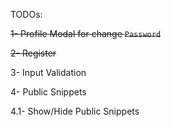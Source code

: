TODOs:

~~1- Profile Modal for change `Password`~~

~~2- Register~~

3- Input Validation

4- Public Snippets

4.1- Show/Hide Public Snippets